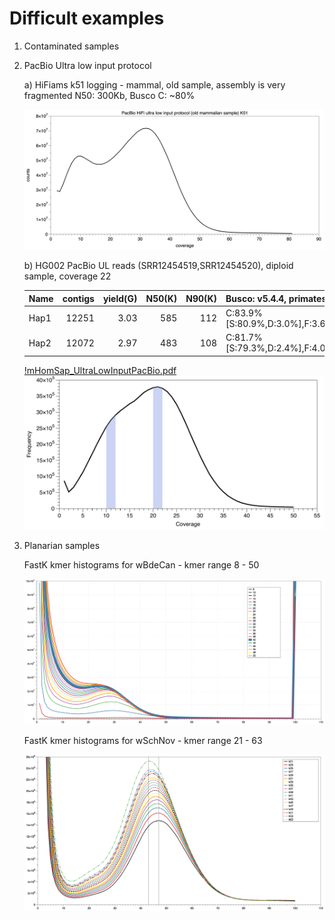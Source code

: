 # Difficult examples 

1. Contaminated samples 

2. PacBio Ultra low input protocol

    a) HiFiams k51 logging - mammal, old sample, assembly is very fragmented N50: 300Kb, Busco C: ~80%

    <img src="difficult/mBraTor_k51.png" alt="HiFiasm mBraTor k51 ULpb" width="600"/>

    b) HG002 PacBio UL reads (SRR12454519,SRR12454520), diploid sample, coverage 22

    |Name|contigs|yield(G)|N50(K)|N90(K)| Busco: v5.4.4, primates_odb10|
    |:---|-------:|--------:|------:|--------:|:------------------------|
    |Hap1| 12251  |	3.03    | 585 |112 |C:83.9%[S:80.9%,D:3.0%],F:3.6%,M:12.5%,n:13780|
    |Hap2| 12072  |	2.97    | 483 |108 |C:81.7%[S:79.3%,D:2.4%],F:4.0%,M:14.3%,n:13780|

    [!mHomSap_UltraLowInputPacBio.pdf](difficult/mHomSap_UltraLowInputPacBio.pdf)
    <img src="difficult/mHomSap_UltraLowInputPacBio.pdf" alt="HiFiasm K51 mHomSap ULpb" width="600"/>

3. Planarian samples

    FastK kmer histograms for wBdeCan - kmer range 8 - 50

    <img src="difficult/BdeCan1_kmer_sweep.png" alt="FastK wBdeCan" width="600"/>

    FastK kmer histograms for wSchNov - kmer range 21 - 63

    <img src="difficult/wSchNovKmerHists.png" alt="FastK wSchNov" width="600"/>
